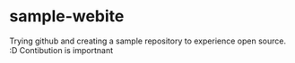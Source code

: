 # sample-webite
Trying github and creating a sample repository to experience open source.  :D
Contibution is importnant
